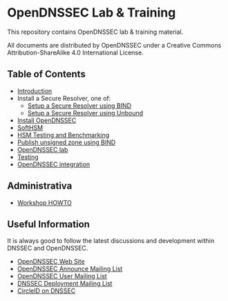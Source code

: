 # OpenDNSSEC Lab & Training

This repository contains OpenDNSSEC lab & training material.

All documents are distributed by OpenDNSSEC under a Creative Commons Attribution-ShareAlike 4.0 International License.

## Table of Contents

- [Introduction](intro.md)
- Install a Secure Resolver, one of:
    - [Setup a Secure Resolver using BIND](recursive-bind.md)
    - [Setup a Secure Resolver using Unbound](recursive-unbound.md)
- [Install OpenDNSSEC](opendnssec-install.md)
- [SoftHSM](softhsm.md)
- [HSM Testing and Benchmarking](hsm-testing.md)
- [Publish unsigned zone using BIND](publish-unsigned.md)
- [OpenDNSSEC lab](opendnssec-lab.md)
- [Testing](testing.md)
- [OpenDNSSEC integration](opendnssec-integration.md)


## Administrativa

- [Workshop HOWTO](workshop-howto.md)


## Useful Information

It is always good to follow the latest discussions and development within DNSSEC and OpenDNSSEC.

- [OpenDNSSEC Web Site](http://www.opendnssec.org/)
- [OpenDNSSEC Announce Mailing List](https://lists.opendnssec.org/mailman/listinfo/opendnssec-announce)
- [OpenDNSSEC User Mailing List](https://lists.opendnssec.org/mailman/listinfo/opendnssec-user)
- [DNSSEC Deployment Mailing List](https://dnssec-deployment.org/mailman/listinfo/dnssec-deployment)
- [CircleID on DNSSEC](http://www.circleid.com/topics/dnssec)
